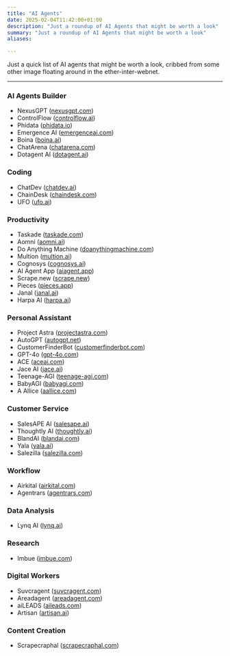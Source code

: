 ```yaml
---
title: "AI Agents"
date: 2025-02-04T11:42:00+01:00
description: "Just a roundup of AI Agents that might be worth a look"
summary: "Just a roundup of AI Agents that might be worth a look"
aliases:

---
```


Just a quick list of AI agents that might be worth a look, cribbed from some other image floating around in the ether-inter-webnet. 

---

### **AI Agents Builder**  
- NexusGPT ([nexusgpt.com](https://nexusgpt.com))  
- ControlFlow ([controlflow.ai](https://controlflow.ai))  
- Phidata ([phidata.io](https://phidata.io))  
- Emergence AI ([emergenceai.com](https://emergenceai.com))  
- Boina ([boina.ai](https://boina.ai))  
- ChatArena ([chatarena.com](https://chatarena.com))  
- Dotagent AI ([dotagent.ai](https://dotagent.ai))  

### **Coding**  
- ChatDev ([chatdev.ai](https://chatdev.ai))  
- ChainDesk ([chaindesk.com](https://chaindesk.com))  
- UFO ([ufo.ai](https://ufo.ai))  

### **Productivity**  
- Taskade ([taskade.com](https://taskade.com))  
- Aomni ([aomni.ai](https://aomni.ai))  
- Do Anything Machine ([doanythingmachine.com](https://doanythingmachine.com))  
- Multion ([multion.ai](https://multion.ai))  
- Cognosys ([cognosys.ai](https://cognosys.ai))  
- AI Agent App ([aiagent.app](https://aiagent.app))  
- Scrape.new ([scrape.new](https://scrape.new))  
- Pieces ([pieces.app](https://pieces.app))  
- Janal ([janal.ai](https://janal.ai))  
- Harpa AI ([harpa.ai](https://harpa.ai))  

### **Personal Assistant**  
- Project Astra ([projectastra.com](https://projectastra.com))  
- AutoGPT ([autogpt.net](https://autogpt.net))  
- CustomerFinderBot ([customerfinderbot.com](https://customerfinderbot.com))  
- GPT-4o ([gpt-4o.com](https://gpt-4o.com))  
- ACE ([aceai.com](https://aceai.com))  
- Jace AI ([jace.ai](https://jace.ai))  
- Teenage-AGI ([teenage-agi.com](https://teenage-agi.com))  
- BabyAGI ([babyagi.com](https://babyagi.com))  
- A Allice ([aallice.com](https://aallice.com))  

### **Customer Service**  
- SalesAPE AI ([salesape.ai](https://salesape.ai))  
- Thoughtly AI ([thoughtly.ai](https://thoughtly.ai))  
- BlandAI ([blandai.com](https://blandai.com))  
- Yala ([yala.ai](https://yala.ai))  
- Salezilla ([salezilla.com](https://salezilla.com))  

### **Workflow**  
- Airkital ([airkital.com](https://airkital.com))  
- Agentrars ([agentrars.com](https://agentrars.com))  

### **Data Analysis**  
- Lynq AI ([lynq.ai](https://lynq.ai))  

### **Research**  
- Imbue ([imbue.com](https://imbue.com))  

### **Digital Workers**  
- Suvcragent ([suvcragent.com](https://suvcragent.com))  
- Areadagent ([areadagent.com](https://areadagent.com))  
- aiLEADS ([aileads.com](https://aileads.com))  
- Artisan ([artisan.ai](https://artisan.ai))  

### **Content Creation**  
- Scrapecraphal ([scrapecraphal.com](https://scrapecraphal.com))  
